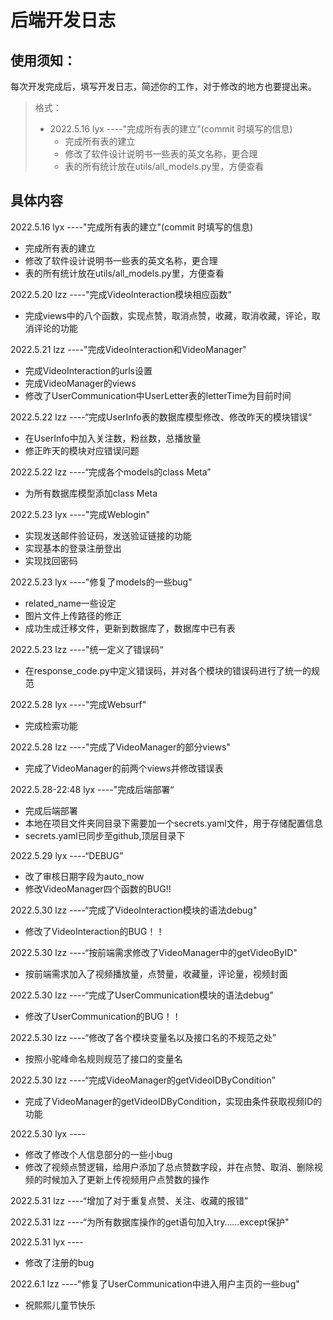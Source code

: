 # 后端开发日志

## 使用须知：

每次开发完成后，填写开发日志，简述你的工作，对于修改的地方也要提出来。

> 格式：
>
> + 2022.5.16 lyx ----"完成所有表的建立"(commit 时填写的信息)
>   + 完成所有表的建立
>   + 修改了软件设计说明书一些表的英文名称，更合理
>   + 表的所有统计放在utils/all_models.py里，方便查看

## 具体内容

2022.5.16 lyx ----"完成所有表的建立"(commit 时填写的信息)

+ 完成所有表的建立
+ 修改了软件设计说明书一些表的英文名称，更合理
+ 表的所有统计放在utils/all_models.py里，方便查看

2022.5.20 lzz ----"完成VideoInteraction模块相应函数“
+ 完成views中的八个函数，实现点赞，取消点赞，收藏，取消收藏，评论，取消评论的功能

2022.5.21 lzz ----"完成VideoInteraction和VideoManager"
+ 完成VideoInteraction的urls设置
+ 完成VideoManager的views
+ 修改了UserCommunication中UserLetter表的letterTime为目前时间

2022.5.22 lzz ----“完成UserInfo表的数据库模型修改、修改昨天的模块错误“
+ 在UserInfo中加入关注数，粉丝数，总播放量
+ 修正昨天的模块对应错误问题

2022.5.22 lzz ----“完成各个models的class Meta”
+ 为所有数据库模型添加class Meta

2022.5.23 lyx ----"完成Weblogin"
+ 实现发送邮件验证码，发送验证链接的功能
+ 实现基本的登录注册登出
+ 实现找回密码

2022.5.23 lyx ----"修复了models的一些bug"
+ related_name一些设定
+ 图片文件上传路径的修正
+ 成功生成迁移文件，更新到数据库了，数据库中已有表

2022.5.23 lzz ----"统一定义了错误码“
+ 在response_code.py中定义错误码，并对各个模块的错误码进行了统一的规范

2022.5.28 lyx ----"完成Websurf"
+ 完成检索功能

2022.5.28 lzz ----"完成了VideoManager的部分views"
+ 完成了VideoManager的前两个views并修改错误表

2022.5.28-22:48 lyx ----"完成后端部署“
+ 完成后端部署
+ 本地在项目文件夹同目录下需要加一个secrets.yaml文件，用于存储配置信息
+ secrets.yaml已同步至github,顶层目录下

2022.5.29 lyx ----“DEBUG”
+ 改了审核日期字段为auto_now
+ 修改VideoManager四个函数的BUG!!

2022.5.30 lzz ----“完成了VideoInteraction模块的语法debug"
+ 修改了VideoInteraction的BUG！！

2022.5.30 lzz ----“按前端需求修改了VideoManager中的getVideoByID"
+ 按前端需求加入了视频播放量，点赞量，收藏量，评论量，视频封面

2022.5.30 lzz ----“完成了UserCommunication模块的语法debug"
+ 修改了UserCommunication的BUG！！

2022.5.30 lzz ----“修改了各个模块变量名以及接口名的不规范之处”
+ 按照小驼峰命名规则规范了接口的变量名

2022.5.30 lzz ----“完成VideoManager的getVideoIDByCondition”
+ 完成了VideoManager的getVideoIDByCondition，实现由条件获取视频ID的功能

2022.5.30 lyx ----
+ 修改了修改个人信息部分的一些小bug
+ 修改了视频点赞逻辑，给用户添加了总点赞数字段，并在点赞、取消、删除视频的时候加入了更新上传视频用户点赞数的操作

2022.5.31 lzz ----“增加了对于重复点赞、关注、收藏的报错”

2022.5.31 lzz ----“为所有数据库操作的get语句加入try……except保护"

2022.5.31 lyx ----
+ 修改了注册的bug

2022.6.1 lzz ----"修复了UserCommunication中进入用户主页的一些bug"
+ 祝熙熙儿童节快乐